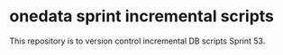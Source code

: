 # onedata sprint incremental scripts
This repository is to version control incremental DB scripts Sprint 53.

